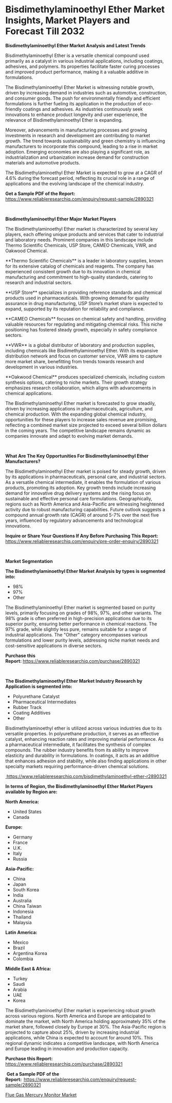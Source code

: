 <p><h1>Bisdimethylaminoethyl Ether Market Insights, Market Players and Forecast Till 2032</h1></p><p><strong>Bisdimethylaminoethyl Ether Market Analysis and Latest Trends</strong></p>
<p><p>Bisdimethylaminoethyl Ether is a versatile chemical compound used primarily as a catalyst in various industrial applications, including coatings, adhesives, and polymers. Its properties facilitate faster curing processes and improved product performance, making it a valuable additive in formulations.</p><p>The Bisdimethylaminoethyl Ether Market is witnessing notable growth, driven by increasing demand in industries such as automotive, construction, and consumer goods. The push for environmentally friendly and efficient formulations is further fueling its application in the production of eco-friendly coatings and adhesives. As industries continuously seek innovations to enhance product longevity and user experience, the relevance of Bisdimethylaminoethyl Ether is expanding.</p><p>Moreover, advancements in manufacturing processes and growing investments in research and development are contributing to market growth. The trend towards sustainability and green chemistry is influencing manufacturers to incorporate this compound, leading to a rise in market adoption. Emerging economies are also playing a significant role, as industrialization and urbanization increase demand for construction materials and automotive products. </p><p>The Bisdimethylaminoethyl Ether Market is expected to grow at a CAGR of 4.6% during the forecast period, reflecting its crucial role in a range of applications and the evolving landscape of the chemical industry.</p></p>
<p><strong>Get a Sample PDF of the Report:&nbsp;</strong> <a href="https://www.reliableresearchiq.com/enquiry/request-sample/2890321?utm_campaign=3283&utm_medium=2&utm_source=Github&utm_content=ia&utm_term=14032025&utm_id=bisdimethylaminoethyl-ether">https://www.reliableresearchiq.com/enquiry/request-sample/2890321</a></p>
<p>&nbsp;</p>
<p><strong>Bisdimethylaminoethyl Ether Major Market Players</strong></p>
<p><p>The Bisdimethylaminoethyl Ether market is characterized by several key players, each offering unique products and services that cater to industrial and laboratory needs. Prominent companies in this landscape include Thermo Scientific Chemicals, USP Store, CAMEO Chemicals, VWR, and Oakwood Chemical.</p><p>**Thermo Scientific Chemicals** is a leader in laboratory supplies, known for its extensive catalog of chemicals and reagents. The company has experienced consistent growth due to its innovation in chemical manufacturing and commitment to high-quality standards, catering to research and industrial sectors.</p><p>**USP Store** specializes in providing reference standards and chemical products used in pharmaceuticals. With growing demand for quality assurance in drug manufacturing, USP Store’s market share is expected to expand, supported by its reputation for reliability and compliance.</p><p>**CAMEO Chemicals** focuses on chemical safety and handling, providing valuable resources for regulating and mitigating chemical risks. This niche positioning has fostered steady growth, especially in safety compliance sectors.</p><p>**VWR** is a global distributor of laboratory and production supplies, including chemicals like Bisdimethylaminoethyl Ether. With its expansive distribution network and focus on customer service, VWR aims to capture more market share, benefitting from trends towards research and development in various industries.</p><p>**Oakwood Chemical** produces specialized chemicals, including custom synthesis options, catering to niche markets. Their growth strategy emphasizes research collaboration, which aligns with advancements in chemical applications.</p><p>The Bisdimethylaminoethyl Ether market is forecasted to grow steadily, driven by increasing applications in pharmaceuticals, agriculture, and chemical production. With the expanding global chemical industry, opportunities for these players to increase sales revenue are promising, reflecting a combined market size projected to exceed several billion dollars in the coming years. The competitive landscape remains dynamic as companies innovate and adapt to evolving market demands.</p></p>
<p>&nbsp;</p>
<p><strong>What Are The Key Opportunities For Bisdimethylaminoethyl Ether Manufacturers?</strong></p>
<p><p>The Bisdimethylaminoethyl Ether market is poised for steady growth, driven by its applications in pharmaceuticals, personal care, and industrial sectors. As a versatile chemical intermediate, it enables the formulation of various products, promoting its adoption. Key growth trends include increasing demand for innovative drug delivery systems and the rising focus on sustainable and effective personal care formulations. Geographically, regions such as North America and Asia-Pacific are witnessing heightened activity due to robust manufacturing capabilities. Future outlook suggests a compound annual growth rate (CAGR) of around 5-7% over the next five years, influenced by regulatory advancements and technological innovations.</p></p>
<p><strong>Inquire or Share Your Questions If Any Before Purchasing This Report:</strong> <a href="https://www.reliableresearchiq.com/enquiry/pre-order-enquiry/2890321?utm_campaign=3283&utm_medium=2&utm_source=Github&utm_content=ia&utm_term=14032025&utm_id=bisdimethylaminoethyl-ether">https://www.reliableresearchiq.com/enquiry/pre-order-enquiry/2890321</a></p>
<p>&nbsp;</p>
<p><strong>Market Segmentation</strong></p>
<p><strong>The Bisdimethylaminoethyl Ether Market Analysis by types is segmented into:</strong></p>
<p><ul><li>98%</li><li>97%</li><li>Other</li></ul></p>
<p><p>The Bisdimethylaminoethyl Ether market is segmented based on purity levels, primarily focusing on grades of 98%, 97%, and other variants. The 98% grade is often preferred in high-precision applications due to its superior purity, ensuring better performance in chemical reactions. The 97% grade, while slightly less pure, remains suitable for a range of industrial applications. The "Other" category encompasses various formulations and lower purity levels, addressing niche market needs and cost-sensitive applications in diverse sectors.</p></p>
<p><strong>Purchase this Report:&nbsp;</strong><a href="https://www.reliableresearchiq.com/purchase/2890321?utm_campaign=3283&utm_medium=2&utm_source=Github&utm_content=ia&utm_term=14032025&utm_id=bisdimethylaminoethyl-ether">https://www.reliableresearchiq.com/purchase/2890321</a></p>
<p>&nbsp;</p>
<p><strong>The Bisdimethylaminoethyl Ether Market Industry Research by Application is segmented into:</strong></p>
<p><ul><li>Polyurethane Catalyst</li><li>Pharmaceutical Intermediates</li><li>Rubber Track</li><li>Coating Additives</li><li>Other</li></ul></p>
<p><p>Bisdimethylaminoethyl ether is utilized across various industries due to its versatile properties. In polyurethane production, it serves as an effective catalyst, enhancing reaction rates and improving material performance. As a pharmaceutical intermediate, it facilitates the synthesis of complex compounds. The rubber industry benefits from its ability to improve elasticity and durability in formulations. In coatings, it acts as an additive that enhances adhesion and stability, while also finding applications in other specialty markets requiring performance-driven chemical solutions.</p></p>
<p><a href="https://www.reliableresearchiq.com/bisdimethylaminoethyl-ether-r2890321?utm_campaign=3283&utm_medium=2&utm_source=Github&utm_content=ia&utm_term=14032025&utm_id=bisdimethylaminoethyl-ether">&nbsp;https://www.reliableresearchiq.com/bisdimethylaminoethyl-ether-r2890321</a></p>
<p><strong>In terms of Region, the Bisdimethylaminoethyl Ether Market Players available by Region are:</strong></p>
<p>
    <p> <strong> North America: </strong>
        <ul>
            <li>United States</li>
            <li>Canada</li>
        </ul>
        </p> 
    <p> <strong> Europe: </strong>
        <ul>
            <li>Germany</li>
            <li>France</li>
            <li>U.K.</li>
            <li>Italy</li>
            <li>Russia</li>
        </ul>
        </p> 
    <p> <strong> Asia-Pacific: </strong>
        <ul>
            <li>China</li>
            <li>Japan</li>
            <li>South Korea</li>
            <li>India</li>
            <li>Australia</li>
            <li>China Taiwan</li>
            <li>Indonesia</li>
            <li>Thailand</li>
            <li>Malaysia</li>
        </ul>
        </p> 
    <p> <strong> Latin America: </strong>
        <ul>
            <li>Mexico</li>
            <li>Brazil</li>
            <li>Argentina Korea</li>
            <li>Colombia</li>
        </ul>
        </p> 
    <p> <strong> Middle East & Africa: </strong>
        <ul>
            <li>Turkey</li>
            <li>Saudi</li>
            <li>Arabia</li>
            <li>UAE</li>
            <li>Korea</li>
        </ul>
    </p>
    </p>
<p><p>The Bisdimethylaminoethyl Ether market is experiencing robust growth across various regions. North America and Europe are anticipated to dominate the market, with North America holding approximately 35% of the market share, followed closely by Europe at 30%. The Asia-Pacific region is projected to capture about 25%, driven by increasing industrial applications, while China is expected to account for around 10%. This regional dynamic indicates a competitive landscape, with North America and Europe leading in innovation and production capacity.</p></p>
<p><strong>Purchase this Report: </strong><a href="https://www.reliableresearchiq.com/purchase/2890321?utm_campaign=3283&utm_medium=2&utm_source=Github&utm_content=ia&utm_term=14032025&utm_id=bisdimethylaminoethyl-ether">https://www.reliableresearchiq.com/purchase/2890321</a></p>
<p>&nbsp;<strong>Get a Sample PDF of the Report:&nbsp;&nbsp;</strong><a href="https://www.reliableresearchiq.com/enquiry/request-sample/2890321?utm_campaign=3283&utm_medium=2&utm_source=Github&utm_content=ia&utm_term=14032025&utm_id=bisdimethylaminoethyl-ether">https://www.reliableresearchiq.com/enquiry/request-sample/2890321</a></p>
<p><strong></strong></p>
<p><p><a href="https://github.com/supicweg/Market-Research-Report-List-1/blob/main/flue-gas-mercury-monitor-market.md?utm_campaign=3283&utm_medium=2&utm_source=Github&utm_content=ia&utm_term=14032025&utm_id=bisdimethylaminoethyl-ether">Flue Gas Mercury Monitor Market</a></p></p>